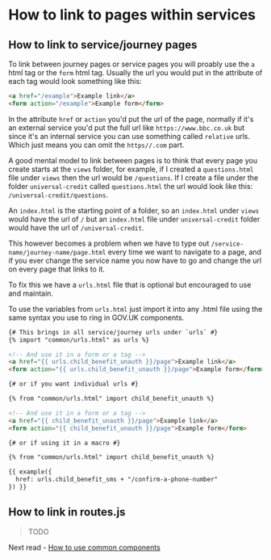 # How to link to pages within services

## How to link to service/journey pages

To link between journey pages or service pages you will proably use the `a` html tag or the `form` html tag. Usually the url you would put in the attribute of each tag would look something like this:

```html
<a href="/example">Example link</a>
<form action="/example">Example form</form>
```

In the attribute `href` or `action` you'd put the url of the page, normally if it's an external service you'd put the full url like `https://www.bbc.co.uk` but since it's an internal service you can use something called `relative` urls. Which just means you can omit the `https//.com` part.

A good mental model to link between pages is to think that every page you create starts at the `views` folder, for example, if I created a `questions.html` file under `views` then the url would be `/questions`. If I create a file under the folder `universal-credit` called `questions.html` the url would look like this: `/universal-credit/questions`.

An `index.html` is the starting point of a folder, so an `index.html` under `views` would have the url of `/` but an `index.html` file under `universal-credit` folder would have the url of `/universal-credit`.

This however becomes a problem when we have to type out `/service-name/journey-name/page.html` every time we want to navigate to a page, and if you ever change the service name you now have to go and change the url on every page that links to it.

To fix this we have a `urls.html` file that is optional but encouraged to use and maintain.

To use the variables from `urls.html` just import it into any .html file using the same syntax you use to ring in GOV.UK components.

```html
{# This brings in all service/journey urls under `urls` #}
{% import "common/urls.html" as urls %}

<!-- And use it in a form or a tag -->
<a href="{{ urls.child_benefit_unauth }}/page">Example link</a>
<form action="{{ urls.child_benefit_unauth }}/page">Example form</form>

{# or if you want individual urls #}

{% from "common/urls.html" import child_benefit_unauth %}

<!-- And use it in a form or a tag -->
<a href="{{ child_benefit_unauth }}/page">Example link</a>
<form action="{{ child_benefit_unauth }}/page">Example form</form>

{# or if using it in a macro #}

{% from "common/urls.html" import child_benefit_unauth %}

{{ example({
  href: urls.child_benefit_sms + "/confirm-a-phone-number"
}) }}
``` 

## How to link in routes.js

> TODO

Next read - [How to use common components](./common.md)